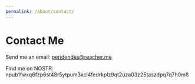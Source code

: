 ```yaml
---
permalink: /about/contact/
---
```

# Contact Me

Send me an email: [peridendes@reacher.me](mailto:peridendes@reacher.me)

Find me on NOSTR: npub1fwxq6fzp6st48r5ytpum3xcl4fedrkplz9qt2uza03z25taszdpq7q7h0mß